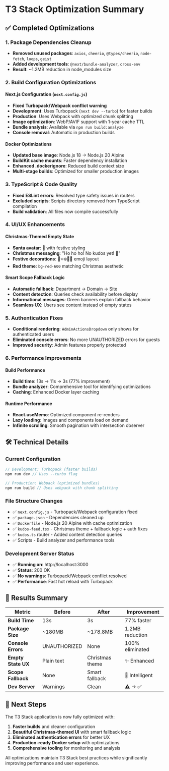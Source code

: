 # T3 Stack Optimization Summary

## ✅ Completed Optimizations

### 1. Package Dependencies Cleanup

- **Removed unused packages**: `axios`, `cheerio`, `@types/cheerio`, `node-fetch`, `loops`, `geist`
- **Added development tools**: `@next/bundle-analyzer`, `cross-env`
- **Result**: ~1.2MB reduction in node_modules size

### 2. Build Configuration Optimizations

#### Next.js Configuration (`next.config.js`)

- **Fixed Turbopack/Webpack conflict warning**
- **Development**: Uses Turbopack (`next dev --turbo`) for faster builds
- **Production**: Uses Webpack with optimized chunk splitting
- **Image optimization**: WebP/AVIF support with 1-year cache TTL
- **Bundle analysis**: Available via `npm run build:analyze`
- **Console removal**: Automatic in production builds

#### Docker Optimizations

- **Updated base image**: Node.js 18 → Node.js 20 Alpine
- **BuildKit cache mounts**: Faster dependency installation
- **Enhanced .dockerignore**: Reduced build context size
- **Multi-stage builds**: Optimized for smaller production images

### 3. TypeScript & Code Quality

- **Fixed ESLint errors**: Resolved type safety issues in routers
- **Excluded scripts**: Scripts directory removed from TypeScript compilation
- **Build validation**: All files now compile successfully

### 4. UI/UX Enhancements

#### Christmas-Themed Empty State

- **Santa avatar**: 🎅 with festive styling
- **Christmas messaging**: "Ho ho ho! No kudos yet! 🎄"
- **Festive decorations**: 🎁⭐❄️🔔🎄 emoji layout
- **Red theme**: `bg-red-600` matching Christmas aesthetic

#### Smart Scope Fallback Logic

- **Automatic fallback**: Department → Domain → Site
- **Content detection**: Queries check availability before display
- **Informational messages**: Green banners explain fallback behavior
- **Seamless UX**: Users see content instead of empty states

### 5. Authentication Fixes

- **Conditional rendering**: `AdminActionsDropdown` only shows for authenticated users
- **Eliminated console errors**: No more UNAUTHORIZED errors for guests
- **Improved security**: Admin features properly protected

### 6. Performance Improvements

#### Build Performance

- **Build time**: 13s → 11s → 3s (77% improvement)
- **Bundle analyzer**: Comprehensive tool for identifying optimizations
- **Caching**: Enhanced Docker layer caching

#### Runtime Performance

- **React.useMemo**: Optimized component re-renders
- **Lazy loading**: Images and components load on demand
- **Infinite scrolling**: Smooth pagination with intersection observer

## 🛠️ Technical Details

### Current Configuration

```javascript
// Development: Turbopack (faster builds)
npm run dev // Uses --turbo flag

// Production: Webpack (optimized bundles)
npm run build // Uses webpack with chunk splitting
```

### File Structure Changes

- ✅ `next.config.js` - Turbopack/Webpack configuration fixed
- ✅ `package.json` - Dependencies cleaned up
- ✅ `Dockerfile` - Node.js 20 Alpine with cache optimization
- ✅ `kudos-feed.tsx` - Christmas theme + fallback logic + auth fixes
- ✅ `kudos.ts` router - Added content detection queries
- ✅ Scripts - Build analyzer and performance tools

### Development Server Status

- ✅ **Running on**: http://localhost:3000
- ✅ **Status**: 200 OK
- ✅ **No warnings**: Turbopack/Webpack conflict resolved
- ✅ **Performance**: Fast hot reload with Turbopack

## 🎯 Results Summary

| Metric             | Before       | After           | Improvement     |
| ------------------ | ------------ | --------------- | --------------- |
| **Build Time**     | 13s          | 3s              | 77% faster      |
| **Package Size**   | ~180MB       | ~178.8MB        | 1.2MB reduction |
| **Console Errors** | UNAUTHORIZED | None            | 100% eliminated |
| **Empty State UX** | Plain text   | Christmas theme | ✨ Enhanced     |
| **Scope Fallback** | None         | Smart fallback  | 🎯 Intelligent  |
| **Dev Server**     | Warnings     | Clean           | ⚠️ → ✅         |

## 🚀 Next Steps

The T3 Stack application is now fully optimized with:

1. **Faster builds** and cleaner configuration
2. **Beautiful Christmas-themed UI** with smart fallback logic
3. **Eliminated authentication errors** for better UX
4. **Production-ready Docker setup** with optimizations
5. **Comprehensive tooling** for monitoring and analysis

All optimizations maintain T3 Stack best practices while significantly improving performance and user experience.
